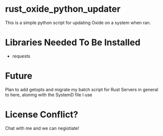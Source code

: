 # rust_oxide_python_updater
This is a simple python script for updating Oxide on a system when ran.

# Libraries Needed To Be Installed
* requests

# Future
Plan to add getopts and migrate my batch script for Rust Servers in general to here, alonmg with the SystemD file I use

# License Conflict?
Chat with me and we can negiotiate!

